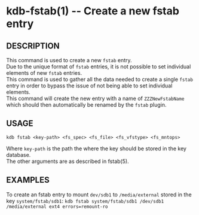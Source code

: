 kdb-fstab(1) -- Create a new fstab entry
========================================

## DESCRIPTION

This command is used to create a new `fstab` entry.  
Due to the unique format of `fstab` entries, it is not possible to set individual elements of new `fstab` entries.  
This command is used to gather all the data needed to create a single `fstab` entry in order to bypass the issue of not being able to set individual elements.  
This command will create the new entry with a name of `ZZZNewFstabName` which should then automatically be renamed by the `fstab` plugin.  

## USAGE

`kdb fstab <key-path> <fs_spec> <fs_file> <fs_vfstype> <fs_mntops>`

Where `key-path` is the path the where the key should be stored in the key database.  
The other arguments are as described in fstab(5).  

## EXAMPLES

To create an fstab entry to mount `dev/sdb1` to `/media/external` stored in the key `system/fstab/sdb1`:
`kdb fstab system/fstab/sdb1 /dev/sdb1 /media/external ext4 errors=remount-ro`

